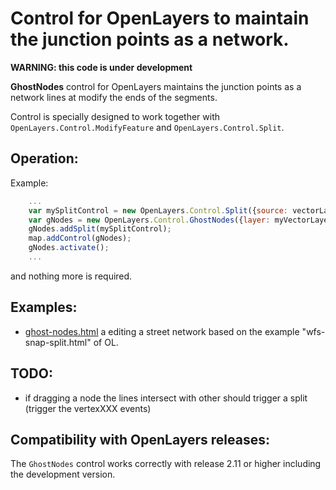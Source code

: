 Control for OpenLayers to maintain the junction points as a network.
====================================================================

**WARNING: this code is under development**

**GhostNodes** control for OpenLayers maintains the junction points as a network lines at modify the ends of the segments.

Control is specially designed to work together with `OpenLayers.Control.ModifyFeature` and `OpenLayers.Control.Split`.

Operation:
---------

Example:

```javascript
    ...
    var mySplitControl = new OpenLayers.Control.Split({source: vectorLayer ...});
    var gNodes = new OpenLayers.Control.GhostNodes({layer: myVectorLayer});
    gNodes.addSplit(mySplitControl);
    map.addControl(gNodes);
    gNodes.activate();
    ...
```
and nothing more is required.

Examples:
---------
 * [ghost-nodes.html](http://jorix.github.com/OL-GhostNodes/examples/ghost-nodes.html) a editing a street network based on the example "wfs-snap-split.html" of OL.

TODO:
-----
 * if dragging a node the lines intersect with other should trigger a split (trigger the vertexXXX events)

Compatibility with OpenLayers releases:
---------------------------------------
The `GhostNodes` control works correctly with release 2.11 or higher
including the development version.
